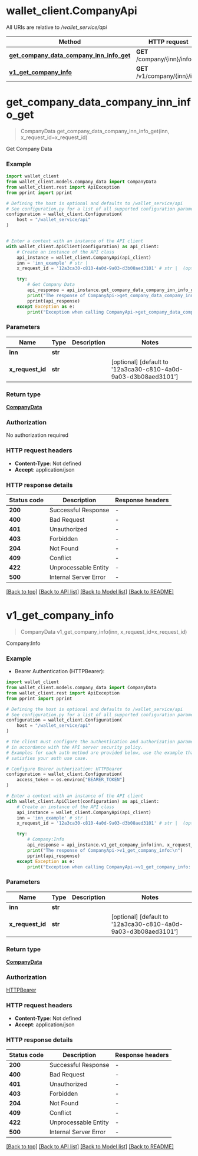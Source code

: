 # wallet_client.CompanyApi

All URIs are relative to */wallet_service/api*

Method | HTTP request | Description
------------- | ------------- | -------------
[**get_company_data_company_inn_info_get**](CompanyApi.md#get_company_data_company_inn_info_get) | **GET** /company/{inn}/info | Get Company Data
[**v1_get_company_info**](CompanyApi.md#v1_get_company_info) | **GET** /v1/company/{inn}/info | Company:Info


# **get_company_data_company_inn_info_get**
> CompanyData get_company_data_company_inn_info_get(inn, x_request_id=x_request_id)

Get Company Data

### Example


```python
import wallet_client
from wallet_client.models.company_data import CompanyData
from wallet_client.rest import ApiException
from pprint import pprint

# Defining the host is optional and defaults to /wallet_service/api
# See configuration.py for a list of all supported configuration parameters.
configuration = wallet_client.Configuration(
    host = "/wallet_service/api"
)


# Enter a context with an instance of the API client
with wallet_client.ApiClient(configuration) as api_client:
    # Create an instance of the API class
    api_instance = wallet_client.CompanyApi(api_client)
    inn = 'inn_example' # str | 
    x_request_id = '12a3ca30-c810-4a0d-9a03-d3b08aed3101' # str |  (optional) (default to '12a3ca30-c810-4a0d-9a03-d3b08aed3101')

    try:
        # Get Company Data
        api_response = api_instance.get_company_data_company_inn_info_get(inn, x_request_id=x_request_id)
        print("The response of CompanyApi->get_company_data_company_inn_info_get:\n")
        pprint(api_response)
    except Exception as e:
        print("Exception when calling CompanyApi->get_company_data_company_inn_info_get: %s\n" % e)
```



### Parameters


Name | Type | Description  | Notes
------------- | ------------- | ------------- | -------------
 **inn** | **str**|  | 
 **x_request_id** | **str**|  | [optional] [default to &#39;12a3ca30-c810-4a0d-9a03-d3b08aed3101&#39;]

### Return type

[**CompanyData**](CompanyData.md)

### Authorization

No authorization required

### HTTP request headers

 - **Content-Type**: Not defined
 - **Accept**: application/json

### HTTP response details

| Status code | Description | Response headers |
|-------------|-------------|------------------|
**200** | Successful Response |  -  |
**400** | Bad Request |  -  |
**401** | Unauthorized |  -  |
**403** | Forbidden |  -  |
**204** | Not Found |  -  |
**409** | Conflict |  -  |
**422** | Unprocessable Entity |  -  |
**500** | Internal Server Error |  -  |

[[Back to top]](#) [[Back to API list]](../README.md#documentation-for-api-endpoints) [[Back to Model list]](../README.md#documentation-for-models) [[Back to README]](../README.md)

# **v1_get_company_info**
> CompanyData v1_get_company_info(inn, x_request_id=x_request_id)

Company:Info

### Example

* Bearer Authentication (HTTPBearer):

```python
import wallet_client
from wallet_client.models.company_data import CompanyData
from wallet_client.rest import ApiException
from pprint import pprint

# Defining the host is optional and defaults to /wallet_service/api
# See configuration.py for a list of all supported configuration parameters.
configuration = wallet_client.Configuration(
    host = "/wallet_service/api"
)

# The client must configure the authentication and authorization parameters
# in accordance with the API server security policy.
# Examples for each auth method are provided below, use the example that
# satisfies your auth use case.

# Configure Bearer authorization: HTTPBearer
configuration = wallet_client.Configuration(
    access_token = os.environ["BEARER_TOKEN"]
)

# Enter a context with an instance of the API client
with wallet_client.ApiClient(configuration) as api_client:
    # Create an instance of the API class
    api_instance = wallet_client.CompanyApi(api_client)
    inn = 'inn_example' # str | 
    x_request_id = '12a3ca30-c810-4a0d-9a03-d3b08aed3101' # str |  (optional) (default to '12a3ca30-c810-4a0d-9a03-d3b08aed3101')

    try:
        # Company:Info
        api_response = api_instance.v1_get_company_info(inn, x_request_id=x_request_id)
        print("The response of CompanyApi->v1_get_company_info:\n")
        pprint(api_response)
    except Exception as e:
        print("Exception when calling CompanyApi->v1_get_company_info: %s\n" % e)
```



### Parameters


Name | Type | Description  | Notes
------------- | ------------- | ------------- | -------------
 **inn** | **str**|  | 
 **x_request_id** | **str**|  | [optional] [default to &#39;12a3ca30-c810-4a0d-9a03-d3b08aed3101&#39;]

### Return type

[**CompanyData**](CompanyData.md)

### Authorization

[HTTPBearer](../README.md#HTTPBearer)

### HTTP request headers

 - **Content-Type**: Not defined
 - **Accept**: application/json

### HTTP response details

| Status code | Description | Response headers |
|-------------|-------------|------------------|
**200** | Successful Response |  -  |
**400** | Bad Request |  -  |
**401** | Unauthorized |  -  |
**403** | Forbidden |  -  |
**204** | Not Found |  -  |
**409** | Conflict |  -  |
**422** | Unprocessable Entity |  -  |
**500** | Internal Server Error |  -  |

[[Back to top]](#) [[Back to API list]](../README.md#documentation-for-api-endpoints) [[Back to Model list]](../README.md#documentation-for-models) [[Back to README]](../README.md)


